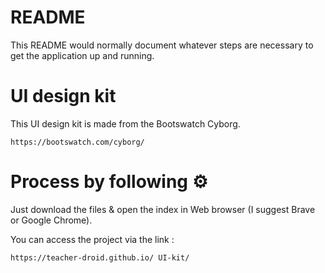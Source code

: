# README

This README would normally document whatever steps are necessary to get the application up and running.


# UI design kit

 This UI design kit is made from the Bootswatch Cyborg.

`https://bootswatch.com/cyborg/`

# Process by following ⚙️


Just download the files & open the index in Web browser (I suggest Brave or Google Chrome).


You can access the project via the link : 

 `https://teacher-droid.github.io/ UI-kit/`


